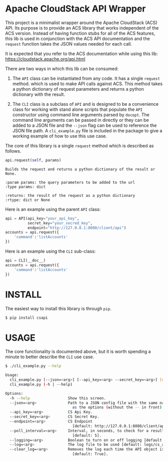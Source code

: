 Apache CloudStack API Wrapper
=============================

This project is a minimalist wrapper around the Apache CloudStack (ACS) API.  Its
purpose is to provide an ACS library that works independent of the ACS version.
Instead of having function stubs for all of the ACS features, this lib is used
in conjunction with the ACS API documentation and the `request` function takes
the JSON values needed for each call.

It is expected that you refer to the ACS documentation while using this lib:
https://cloudstack.apache.org/api.html

There are two ways in which this lib can be consumed:

1. The `API` class can be instantiated from any code.  It has a single `request`
 method. which is used to make API calls against ACS.  This method takes a python 
 dictionary of request parameters and returns a python dictionary with the result.

2. The `CLI` class is a subclass of `API` and is designed to be a convenience
 class for working with stand alone scripts that populate the `API` constructor
 using command line arguments parsed by `docopt`.  The command line arguments can be
 passed in directly or they can be added to a JSON file and the `--json` flag can
 be used to reference the JSON file path. A `cli_example.py` file is included in
 the package to give a working example of how to use this use case.

The core of this library is a single `request` method which is described as follows.

``` python
api.request(self, params)
```

``` sphinx
Builds the request and returns a python dictionary of the result or None.

:param params: the query parameters to be added to the url
:type params: dict

:returns: the result of the request as a python dictionary
:rtype: dict or None
```

Here is an example using the parent `API` class:

``` python
api = API(api_key="your_api_key", 
          secret_key="your_secred_key", 
          endpoint="http://127.0.0.1:8080/client/api")
accounts = api.request({
    'command':'listAccounts'
})
```

Here is an example using the `CLI` sub-class:

``` python
api = CLI(__doc__)
accounts = api.request({
    'command':'listAccounts'
})
```


INSTALL
=======

The easiest way to install this library is through `pip`.

``` bash
$ pip install csapi
```


USAGE
=====

The core functionality is documented above, but it is worth spending a minute
to better describe the `CLI` use case.  

``` bash
$ ./cli_example.py --help

Usage:
  cli_example.py [--json=<arg>] [--api_key=<arg> --secret_key=<arg>] [options]
  cli_example.py (-h | --help)

Options:
  -h --help                 Show this screen.
  --json=<arg>              Path to a JSON config file with the same names 
                              as the options (without the -- in front).
  --api_key=<arg>           CS Api Key.
  --secret_key=<arg>        CS Secret Key.
  --endpoint=<arg>          CS Endpoint 
                              [default: http://127.0.0.1:8080/client/api].
  --poll_interval=<arg>     Interval, in seconds, to check for a result on async jobs 
                              [default: 5].
  --logging=<arg>           Boolean to turn on or off logging [default: True].
  --log=<arg>               The log file to be used [default: logs/cs_api.log].
  --clear_log=<arg>         Removes the log each time the API object is created 
                              [default: True].
```

